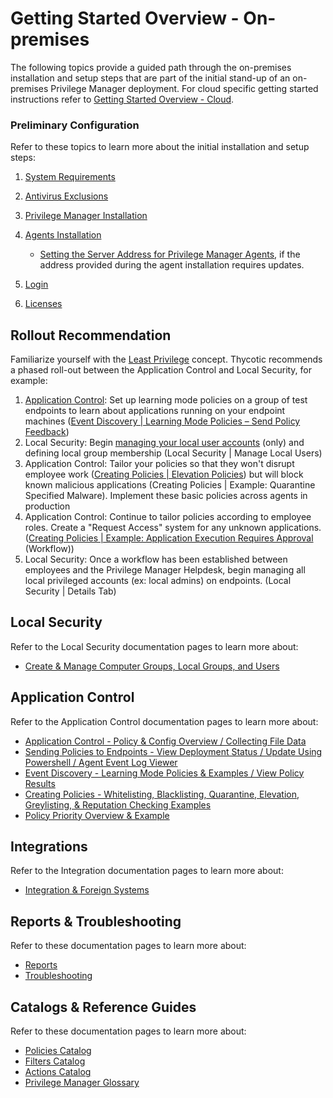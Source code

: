 [title]: # (Getting Started)
[tags]: # (initial login)
[priority]: # (500)
# Getting Started Overview - On-premises

The following topics provide a guided path through the on-premises installation and setup steps that are part of the initial stand-up of an on-premises Privilege Manager deployment. For cloud specific getting started instructions refer to [Getting Started Overview - Cloud](cloud/index.md).

### Preliminary Configuration

Refer to these topics to learn more about the initial installation and setup steps:

1. [System Requirements](../install/sysreq.md)
1. [Antivirus Exclusions](../install/antivirus-exclusions.md)
1. [Privilege Manager Installation](../install/installation/index.md)
1. [Agents Installation](../install/agents/index.md)

   * [Setting the Server Address for Privilege Manager Agents](agent-set-server-address.md), if the address provided during the agent installation requires updates.
1. [Login](login.md)
1. [Licenses](licenses.md)

## Rollout Recommendation

Familiarize yourself with the [Least Privilege](../pm-intro/least-privilege.md) concept. Thycotic recommends a phased roll-out between the Application Control and Local Security, for example:

1. [Application Control](../app-control/policies/bp-event-discovery.md): Set up learning mode policies on a group of test endpoints to learn about applications running on your endpoint machines ([Event Discovery | Learning Mode Policies – Send Policy Feedback](../app-control/policies/ac-event-discovery.md))
1. Local Security: Begin [managing your local user accounts](../local-security/index.md) (only) and defining local group membership (Local Security | Manage Local Users)
1. Application Control: Tailor your policies so that they won't disrupt employee work ([Creating Policies | Elevation Policies](../app-control/policies/examples/elevate/index.md)) but will block known malicious applications (Creating Policies | Example: Quarantine Specified Malware). Implement these basic policies across agents in production
1. Application Control: Continue to tailor policies according to employee roles. Create a "Request Access" system for any unknown applications. ([Creating Policies | Example: Application Execution Requires Approval](../app-control/policies/examples/elevate/app-req-app.md) (Workflow))
1. Local Security: Once a workflow has been established between employees and the Privilege Manager Helpdesk, begin managing all local privileged accounts (ex: local admins) on endpoints. (Local Security | Details Tab)

## Local Security

Refer to the Local Security documentation pages to learn more about:

* [Create & Manage Computer Groups, Local Groups, and Users](../local-security/index.md)

## Application Control

Refer to the Application Control documentation pages to learn more about:

* [Application Control - Policy & Config Overview / Collecting File Data](../app-control/policies/index.md)
* [Sending Policies to Endpoints - View Deployment Status / Update Using Powershell / Agent Event Log Viewer](../app-control/policies/ac-policy-endpoints.md)
* [Event Discovery - Learning Mode Policies & Examples / View Policy Results](../app-control/policies/ac-event-discovery.md)
* [Creating Policies - Whitelisting, Blacklisting, Quarantine, Elevation, Greylisting, & Reputation Checking Examples](../app-control/policies/examples/index.md)
* [Policy Priority Overview & Example](../app-control/policies/priority.md)

## Integrations

Refer to the Integration documentation pages to learn more about:

* [Integration & Foreign Systems](../integration/index.md)

## Reports & Troubleshooting

Refer to these documentation pages to learn more about:

* [Reports](../reports/index.md)
* [Troubleshooting](../troubleshooting/index.md)

## Catalogs & Reference Guides

Refer to these documentation pages to learn more about:

* [Policies Catalog](../app-control/policies/index.md)
* [Filters Catalog](../app-control/filters/index.md)
* [Actions Catalog](../app-control/actions/index.md)
* [Privilege Manager Glossary](../pm-intro/glossary.md)
